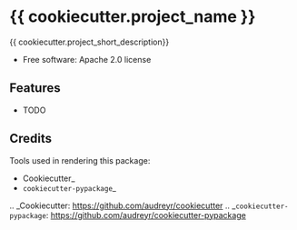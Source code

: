 {{ cookiecutter.project_name }}
===============================

{{ cookiecutter.project_short_description}}

* Free software: Apache 2.0 license

Features
--------

* TODO

Credits
---------

Tools used in rendering this package:

*  Cookiecutter_
*  `cookiecutter-pypackage`_

.. _Cookiecutter: https://github.com/audreyr/cookiecutter
.. _`cookiecutter-pypackage`: https://github.com/audreyr/cookiecutter-pypackage
